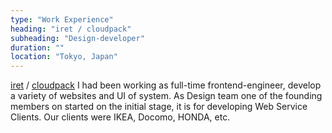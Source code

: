 ```yaml
---
type: "Work Experience"
heading: "iret / cloudpack"
subheading: "Design-developer"
duration: ""
location: "Tokyo, Japan"
---
```


<a href="https://www.iret.co.jp/" target="_blank">iret</a> / <a href="https://cloudpack.jp/" target="_blank">cloudpack</a> I had been working as full-time frontend-engineer, develop a variety of websites and UI of system. As Design team one of the founding members on started on the initial stage, it is for developing Web Service Clients. Our clients were IKEA, Docomo, HONDA, etc.
